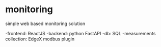 # monitoring

simple web based monitoring solution

-frontend: ReactJS
-backend: python FastAPI
-db: SQL
-measurements collection: EdgeX modbus plugin
